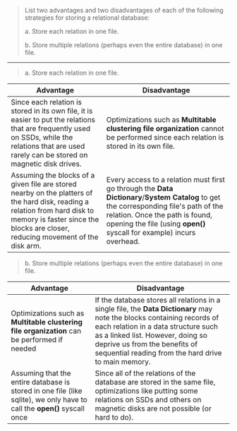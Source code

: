 > List two advantages and two disadvantages of each of the following
> strategies for storing a relational database: 
> 
> a. Store each relation in one file. 
> 
> b. Store multiple relations (perhaps even the entire database) in one file. 

--------------------------------

> a. Store each relation in one file. 

| Advantage | Disadvantage |
|-----------|--------------|
|Since each relation is stored in its own file, it is easier to put the relations that are frequently used on SSDs, while the relations that are used rarely can be stored on magnetic disk drives.|Optimizations such as **Multitable clustering file organization** cannot be performed since each relation is stored in its own file.|
|Assuming the blocks of a given file are stored nearby on the platters of the hard disk, reading a relation from hard disk to memory is faster since the blocks are closer, reducing movement of the disk arm.|Every access to a relation must first go through the **Data Dictionary**/**System Catalog** to get the corresponding file's path of the relation. Once the path is found, opening the file (using **open()** syscall for example) incurs overhead.|

> b. Store multiple relations (perhaps even the entire database) in one file. 

| Advantage | Disadvantage |
|-----------|--------------|
|Optimizations such as **Multitable clustering file organization** can be performed if needed|If the database stores all relations in a single file, the **Data Dictionary** may note the blocks containing records of each relation in a data structure such as a linked list. However, doing so deprive us from the benefits of sequential reading from the hard drive to main memory. |
|Assuming that the entire database is stored in one file (like sqlite), we only have to call the **open()** syscall once|Since all of the relations of the database are stored in the same file, optimizations like putting some relations on SSDs and others on magnetic disks are not possible (or hard to do).|
